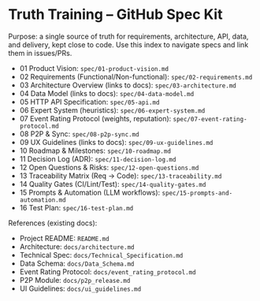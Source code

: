 # Truth Training – GitHub Spec Kit

Purpose: a single source of truth for requirements, architecture, API, data, and delivery, kept close to code. Use this index to navigate specs and link them in issues/PRs.

- 01 Product Vision: `spec/01-product-vision.md`
- 02 Requirements (Functional/Non-functional): `spec/02-requirements.md`
- 03 Architecture Overview (links to docs): `spec/03-architecture.md`
- 04 Data Model (links to docs): `spec/04-data-model.md`
- 05 HTTP API Specification: `spec/05-api.md`
- 06 Expert System (heuristics): `spec/06-expert-system.md`
- 07 Event Rating Protocol (weights, reputation): `spec/07-event-rating-protocol.md`
- 08 P2P & Sync: `spec/08-p2p-sync.md`
- 09 UX Guidelines (links to docs): `spec/09-ux-guidelines.md`
- 10 Roadmap & Milestones: `spec/10-roadmap.md`
- 11 Decision Log (ADR): `spec/11-decision-log.md`
- 12 Open Questions & Risks: `spec/12-open-questions.md`
- 13 Traceability Matrix (Req → Code): `spec/13-traceability.md`
- 14 Quality Gates (CI/Lint/Test): `spec/14-quality-gates.md`
- 15 Prompts & Automation (LLM workflows): `spec/15-prompts-and-automation.md`
- 16 Test Plan: `spec/16-test-plan.md`

References (existing docs):
- Project README: `README.md`
- Architecture: `docs/architecture.md`
- Technical Spec: `docs/Technical_Specification.md`
- Data Schema: `docs/Data_Schema.md`
- Event Rating Protocol: `docs/event_rating_protocol.md`
- P2P Module: `docs/p2p_release.md`
- UI Guidelines: `docs/ui_guidelines.md`
